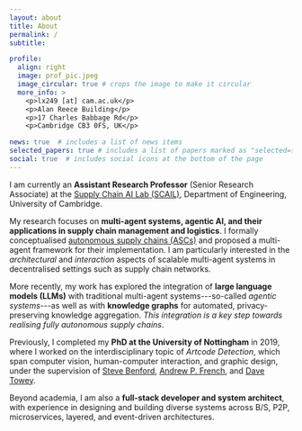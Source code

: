 ```yaml
---
layout: about
title: About
permalink: /
subtitle: 

profile:
  align: right
  image: prof_pic.jpeg
  image_circular: true # crops the image to make it circular
  more_info: >
    <p>lx249 [at] cam.ac.uk</p>
    <p>Alan Reece Building</p>
    <p>17 Charles Babbage Rd</p>
    <p>Cambridge CB3 0FS, UK</p>

news: true  # includes a list of news items
selected_papers: true # includes a list of papers marked as "selected={true}"
social: true  # includes social icons at the bottom of the page
---
```


I am currently an **Assistant Research Professor** (Senior Research Associate) at the [Supply Chain AI Lab (SCAIL)](https://www.ifm.eng.cam.ac.uk/research/supply-chain-ai-lab/), Department of Engineering, University of Cambridge.

My research focuses on **multi-agent systems, agentic AI, and their applications in supply chain management and logistics**. I formally conceptualised [autonomous supply chains (ASCs)](https://www.sciencedirect.com/science/article/pii/S2452414X24001419) and proposed a multi-agent framework for their implementation. I am particularly interested in the *architectural* and *interaction* aspects of scalable multi-agent systems in decentralised settings such as supply chain networks.  

More recently, my work has explored the integration of **large language models (LLMs)** with traditional multi-agent systems---so-called *agentic systems*---as well as with **knowledge graphs** for automated, privacy-preserving knowledge aggregation. 
*This integration is a key step towards realising fully autonomous supply chains*.

Previously, I completed my **PhD at the University of Nottingham** in 2019, where I worked on the interdisciplinary topic of *Artcode Detection*, which span computer vision, human-computer interaction, and graphic design, under the supervision of [Steve Benford](https://stevebenford.com/biography/), [Andrew P. French](https://scholar.google.co.uk/citations?user=SESz4-UAAAAJ&hl=en), and [Dave Towey](https://research.nottingham.edu.cn/en/persons/dave-towey).  

Beyond academia, I am also a **full-stack developer and system architect**, with experience in designing and building diverse systems across B/S, P2P, microservices, layered, and event-driven architectures.

<!-- *Reach Out*: The best way to contact me is via email or by leaving a message on [LinkedIn](https://www.linkedin.com/in/limingxu/). -->


